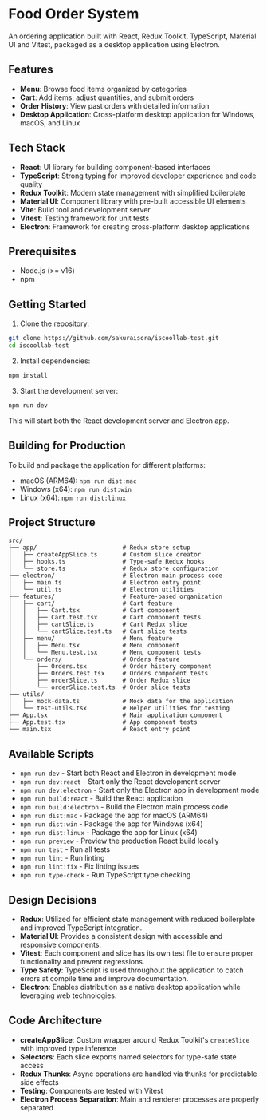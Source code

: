 # Food Order System

An ordering application built with React, Redux Toolkit, TypeScript, Material UI and Vitest, packaged as a desktop application using Electron.

## Features

- **Menu**: Browse food items organized by categories
- **Cart**: Add items, adjust quantities, and submit orders
- **Order History**: View past orders with detailed information
- **Desktop Application**: Cross-platform desktop application for Windows, macOS, and Linux

## Tech Stack

- **React**: UI library for building component-based interfaces
- **TypeScript**: Strong typing for improved developer experience and code quality
- **Redux Toolkit**: Modern state management with simplified boilerplate
- **Material UI**: Component library with pre-built accessible UI elements
- **Vite**: Build tool and development server
- **Vitest**: Testing framework for unit tests
- **Electron**: Framework for creating cross-platform desktop applications

## Prerequisites

- Node.js (>= v16)
- npm

## Getting Started

1. Clone the repository:

```bash
git clone https://github.com/sakuraisora/iscoollab-test.git
cd iscoollab-test
```

2. Install dependencies:

```bash
npm install
```

3. Start the development server:

```bash
npm run dev
```

This will start both the React development server and Electron app.

## Building for Production

To build and package the application for different platforms:

- macOS (ARM64): `npm run dist:mac`
- Windows (x64): `npm run dist:win`
- Linux (x64): `npm run dist:linux`

## Project Structure

```
src/
├── app/                        # Redux store setup
│   ├── createAppSlice.ts       # Custom slice creator
│   ├── hooks.ts                # Type-safe Redux hooks
│   └── store.ts                # Redux store configuration
├── electron/                   # Electron main process code
│   ├── main.ts                 # Electron entry point
│   └── util.ts                 # Electron utilities
├── features/                   # Feature-based organization
│   ├── cart/                   # Cart feature
│   │   ├── Cart.tsx            # Cart component
│   │   ├── Cart.test.tsx       # Cart component tests
│   │   ├── cartSlice.ts        # Cart Redux slice
│   │   └── cartSlice.test.ts   # Cart slice tests
│   ├── menu/                   # Menu feature
│   │   ├── Menu.tsx            # Menu component
│   │   └── Menu.test.tsx       # Menu component tests
│   └── orders/                 # Orders feature
│       ├── Orders.tsx          # Order history component
│       ├── Orders.test.tsx     # Orders component tests
│       ├── orderSlice.ts       # Order Redux slice
│       └── orderSlice.test.ts  # Order slice tests
├── utils/
│   ├── mock-data.ts            # Mock data for the application
│   └── test-utils.tsx          # Helper utilities for testing
├── App.tsx                     # Main application component
├── App.test.tsx                # App component tests
└── main.tsx                    # React entry point
```

## Available Scripts

- `npm run dev` - Start both React and Electron in development mode
- `npm run dev:react` - Start only the React development server
- `npm run dev:electron` - Start only the Electron app in development mode
- `npm run build:react` - Build the React application
- `npm run build:electron` - Build the Electron main process code
- `npm run dist:mac` - Package the app for macOS (ARM64)
- `npm run dist:win` - Package the app for Windows (x64)
- `npm run dist:linux` - Package the app for Linux (x64)
- `npm run preview` - Preview the production React build locally
- `npm run test` - Run all tests
- `npm run lint` - Run linting
- `npm run lint:fix` - Fix linting issues
- `npm run type-check` - Run TypeScript type checking

## Design Decisions

- **Redux**: Utilized for efficient state management with reduced boilerplate and improved TypeScript integration.
- **Material UI**: Provides a consistent design with accessible and responsive components.
- **Vitest**: Each component and slice has its own test file to ensure proper functionality and prevent regressions.
- **Type Safety**: TypeScript is used throughout the application to catch errors at compile time and improve documentation.
- **Electron**: Enables distribution as a native desktop application while leveraging web technologies.

## Code Architecture

- **createAppSlice**: Custom wrapper around Redux Toolkit's `createSlice` with improved type inference
- **Selectors**: Each slice exports named selectors for type-safe state access
- **Redux Thunks**: Async operations are handled via thunks for predictable side effects
- **Testing**: Components are tested with Vitest
- **Electron Process Separation**: Main and renderer processes are properly separated
